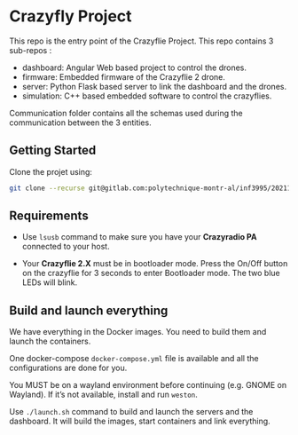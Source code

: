 # Crazyfly Project

This repo is the entry point of the Crazyflie Project. This repo contains 3 sub-repos :
* dashboard: Angular Web based project to control the drones.
* firmware: Embedded firmware of the Crazyflie 2 drone.
* server: Python Flask based server to link the dashboard and the drones.
* simulation: C++ based embedded software to control the crazyflies. 

Communication folder contains all the schemas used during the communication between the 3 entities.

## Getting Started

Clone the projet using:

```sh
git clone --recurse git@gitlab.com:polytechnique-montr-al/inf3995/20211/equipe-203/crazyflie-project.git
```

## Requirements

* Use `lsusb` command to make sure you have your **Crazyradio PA** connected to your host.

* Your **Crazyflie 2.X** must be in bootloader mode.
  Press the On/Off button on the crazyflie for 3 seconds to enter Bootloader mode. The two blue LEDs will blink.

## Build and launch everything

We have everything in the Docker images. You need to build them and launch the containers.

One docker-compose `docker-compose.yml` file is available and all the configurations are done for you.

You MUST be on a wayland environment before continuing (e.g. GNOME on Wayland). If it’s not available, install and run `weston`.

Use `./launch.sh` command to build and launch the servers and the dashboard. It will build the images, start containers and link everything.
